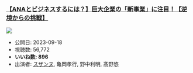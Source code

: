 ### [【ANAとビジネスするには？】巨大企業の「新事業」に注目！【逆境からの挑戦】](https://www.youtube.com/watch?v=uNBw5XoDn7o)
[![](https://img.youtube.com/vi/uNBw5XoDn7o/hqdefault.jpg)](https://www.youtube.com/watch?v=uNBw5XoDn7o)
-   公開日: 2023-09-18
-   視聴数: 56,772
-   **いいね数: 896**
-   出演者: [スザンヌ](/rehacq_fan/people/スザンヌ "wikilink"), 亀岡孝行, 野中利明, 髙野悠
